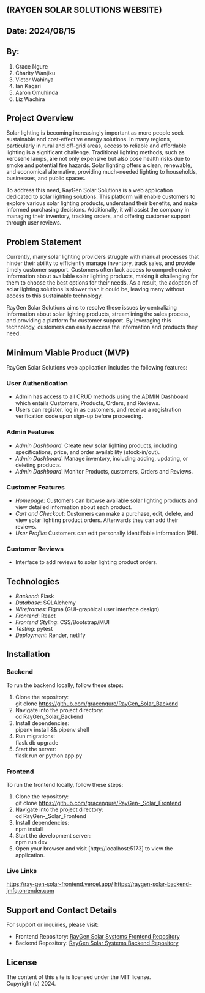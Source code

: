 ## (RAYGEN SOLAR SOLUTIONS WEBSITE)


## Date: 2024/08/15  

## By: 
1. Grace Ngure  
2. Charity Wanjiku  
3. Victor Wahinya  
4. Ian Kagari  
5. Aaron Omuhinda  
6. Liz Wachira

## Project Overview

Solar lighting is becoming increasingly important as more people seek sustainable and cost-effective energy solutions. In many regions, particularly in rural and off-grid areas, access to reliable and affordable lighting is a significant challenge. Traditional lighting methods, such as kerosene lamps, are not only expensive but also pose health risks due to smoke and potential fire hazards. Solar lighting offers a clean, renewable, and economical alternative, providing much-needed lighting to households, businesses, and public spaces.

To address this need, RayGen Solar Solutions is a web application dedicated to solar lighting solutions. This platform will enable customers to explore various solar lighting products, understand their benefits, and make informed purchasing decisions. Additionally, it will assist the company in managing their inventory, tracking orders, and offering customer support through user reviews.

## Problem Statement

Currently, many solar lighting providers struggle with manual processes that hinder their ability to efficiently manage inventory, track sales, and provide timely customer support. Customers often lack access to comprehensive information about available solar lighting products, making it challenging for them to choose the best options for their needs. As a result, the adoption of solar lighting solutions is slower than it could be, leaving many without access to this sustainable technology.

RayGen Solar Solutions aims to resolve these issues by centralizing information about solar lighting products, streamlining the sales process, and providing a platform for customer support. By leveraging this technology, customers can easily access the information and products they need.

## Minimum Viable Product (MVP)

RayGen Solar Solutions web application includes the following features:

### User Authentication
- Admin has access to all CRUD methods using the ADMIN Dashboard which entails Customers, Products, Orders, and Reviews.
- Users can register, log in as customers, and receive a registration verification code upon sign-up before proceeding.

### Admin Features
- *Admin Dashboard*: Create new solar lighting products, including specifications, price, and order availability (stock-in/out).
- *Admin Dashboard*: Manage inventory, including adding, updating, or deleting products.
- *Admin Dashboard*: Monitor Products, customers, Orders and Reviews.

### Customer Features
- *Homepage*: Customers can browse available solar lighting products and view detailed information about each product.
- *Cart and Checkout*: Customers can make a purchase, edit, delete, and view solar lighting product orders. Afterwards they can add their reviews.
- *User Profile*: Customers can edit personally identifiable information (PII).

### Customer Reviews
- Interface to add reviews to solar lighting product orders.

## Technologies

- *Backend*: Flask
- *Database*: SQLAlchemy
- *Wireframes*: Figma (GUI-graphical user interface design)
- *Frontend*: React
- *Frontend Styling*: CSS/Bootstrap/MUI
- *Testing*:  pytest
- *Deployment*: Render, netlify

## Installation
### Backend
To run the backend locally, follow these steps:

1. Clone the repository:  
   git clone https://github.com/gracengure/RayGen_Solar_Backend
2. Navigate into the project directory:  
   cd RayGen_Solar_Backend
3. Install dependencies:  
   pipenv install && pipenv shell
4. Run migrations:  
   flask db upgrade
5. Start the server:  
   flask run or python app.py

### Frontend
To run the frontend locally, follow these steps:

1. Clone the repository:  
   git clone https://github.com/gracengure/RayGen-_Solar_Frontend
2. Navigate into the project directory:  
   cd RayGen-_Solar_Frontend
3. Install dependencies:  
   npm install
4. Start the development server:  
   npm run dev
5. Open your browser and visit [http://localhost:5173] to view the application.


### Live Links 
https://ray-gen-solar-frontend.vercel.app/
https://raygen-solar-backend-jmfq.onrender.com

## Support and Contact Details

For support or inquiries, please visit:  
- Frontend Repository: [RayGen Solar Systems Frontend Repository](https://github.com/gracengure/RayGen-_Solar_Frontend)  
- Backend Repository: [RayGen Solar Systems Backend Repository](https://github.com/gracengure/RayGen_Solar_Backend)

## License

The content of this site is licensed under the MIT license.  
Copyright (c) 2024.